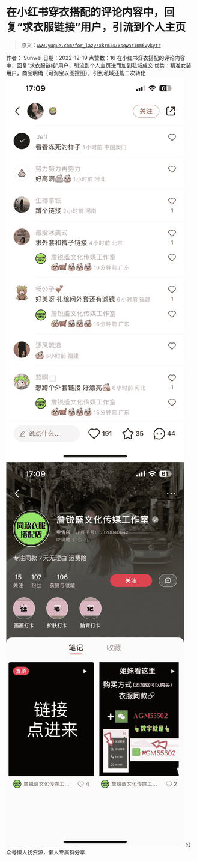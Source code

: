 # 在小红书穿衣搭配的评论内容中，回复“求衣服链接”用户，引流到个人主页

> 原文：[`www.yuque.com/for_lazy/xkrm14/xsqwar1nm6vykytr`](https://www.yuque.com/for_lazy/xkrm14/xsqwar1nm6vykytr)

<ne-p id="u91ea7984" data-lake-id="u91ea7984"><ne-text id="u7036d287">作者： Sunwei</ne-text></ne-p> <ne-p id="u94e7fbbe" data-lake-id="u94e7fbbe"><ne-text id="u055f3ff6">日期：2022-12-19</ne-text></ne-p> <ne-p id="uafe62941" data-lake-id="uafe62941"><ne-text id="uc78c1bdc">点赞数：</ne-text><ne-text id="u0b59dfc2" ne-bold="true">16</ne-text></ne-p> <ne-hole id="u6e932e27" data-lake-id="u6e932e27"><ne-card data-card-name="hr" data-card-type="block" id="SYDIZ" data-event-boundary="card"><ne-p id="u35a5bbd0" data-lake-id="u35a5bbd0"><ne-text id="u8f485a51">在小红书穿衣搭配的评论内容中，回复“求衣服链接”用户，引流到个人主页进而加到私域成交</ne-text> <ne-text id="ueb5f5a3c">优势：精准女装用户，商品明确（可淘宝以图搜图），引到私域还能二次转化</ne-text></ne-p> <ne-p id="ufa6b0cf6" data-lake-id="ufa6b0cf6"><ne-card data-card-name="image" data-card-type="inline" id="td102" data-event-boundary="card">![](img/631bb6e62c057c14f9545db6e2b9749b.png)</ne-card></ne-p> <ne-p id="ue9f77f00" data-lake-id="ue9f77f00"><ne-card data-card-name="image" data-card-type="inline" id="J4Hz8" data-event-boundary="card">![](img/a9b73af0479b853aa5739311f18a135c.png)</ne-card></ne-p> <ne-hole id="udc0c3fb9" data-lake-id="udc0c3fb9"><ne-card data-card-name="hr" data-card-type="block" id="lWvLE" data-event-boundary="card"><ne-p id="udca2e3c2" data-lake-id="udca2e3c2"><ne-text id="u57ef3eb1">公众号懒人找资源，懒人专属群分享</ne-text></ne-p></ne-card></ne-hole></ne-card></ne-hole>